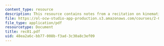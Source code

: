 ```yaml
---
content_type: resource
description: This resource contains notes from a recitation on kinematics.
file: https://ol-ocw-studio-app-production.s3.amazonaws.com/courses/2-003j-dynamics-and-control-i-spring-2007/48ea2a6cbb77008bf3ad3c30a8c3ef09_rec01.pdf
file_type: application/pdf
resourcetype: Document
title: rec01.pdf
uid: 48ea2a6c-bb77-008b-f3ad-3c30a8c3ef09
---
```

